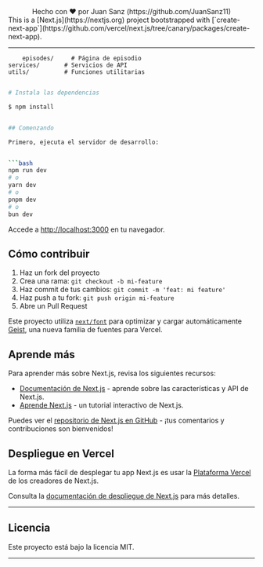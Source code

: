 <div align="center">
	Hecho con ❤️ por Juan Sanz (https://github.com/JuanSanz11)
</div>
This is a [Next.js](https://nextjs.org) project bootstrapped with [`create-next-app`](https://github.com/vercel/next.js/tree/canary/packages/create-next-app).


---
		episodes/     # Página de episodio
	services/       # Servicios de API
	utils/          # Funciones utilitarias
```bash

# Instala las dependencias

$ npm install


## Comenzando

Primero, ejecuta el servidor de desarrollo:


```bash
npm run dev
# o
yarn dev
# o
pnpm dev
# o
bun dev
```

Accede a [http://localhost:3000](http://localhost:3000) en tu navegador.


## Cómo contribuir
1. Haz un fork del proyecto
2. Crea una rama: `git checkout -b mi-feature`
3. Haz commit de tus cambios: `git commit -m 'feat: mi feature'`
4. Haz push a tu fork: `git push origin mi-feature`
5. Abre un Pull Request

Este proyecto utiliza [`next/font`](https://nextjs.org/docs/app/building-your-application/optimizing/fonts) para optimizar y cargar automáticamente [Geist](https://vercel.com/font), una nueva familia de fuentes para Vercel.

## Aprende más

Para aprender más sobre Next.js, revisa los siguientes recursos:

- [Documentación de Next.js](https://nextjs.org/docs) - aprende sobre las características y API de Next.js.
- [Aprende Next.js](https://nextjs.org/learn) - un tutorial interactivo de Next.js.

Puedes ver el [repositorio de Next.js en GitHub](https://github.com/vercel/next.js) - ¡tus comentarios y contribuciones son bienvenidos!

## Despliegue en Vercel

La forma más fácil de desplegar tu app Next.js es usar la [Plataforma Vercel](https://vercel.com/new?utm_medium=default-template&filter=next.js&utm_source=create-next-app&utm_campaign=create-next-app-readme) de los creadores de Next.js.

Consulta la [documentación de despliegue de Next.js](https://nextjs.org/docs/app/building-your-application/deploying) para más detalles.

----------

## Licencia
Este proyecto está bajo la licencia MIT.

---


